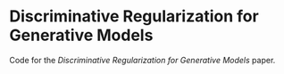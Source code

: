 # Discriminative Regularization for Generative Models
Code for the _Discriminative Regularization for Generative Models_ paper.
